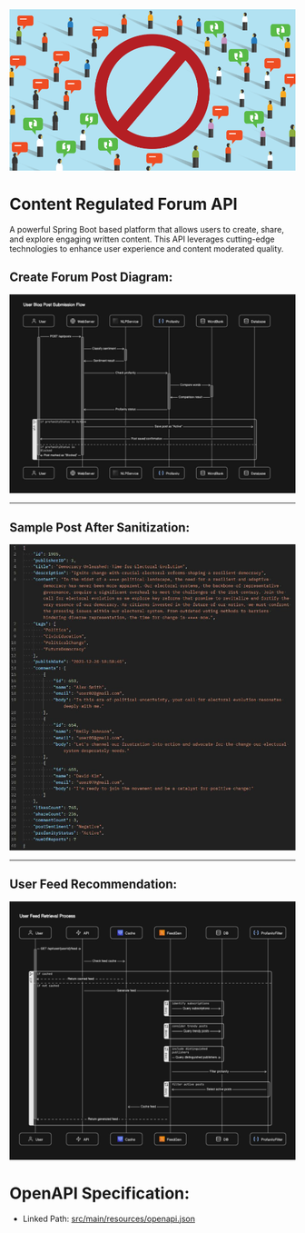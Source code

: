 <img src="imgs/header2.png">

# Content Regulated Forum API

A powerful Spring Boot based platform that allows users to create, share, and explore engaging written content. This API leverages cutting-edge technologies to enhance user experience and content moderated quality.


## Create Forum Post Diagram:
<img src="imgs/POST_BlogPost_X6.JPG">
<hr>

## Sample Post After Sanitization:
<img src="imgs/SamplePost.JPG">
<hr>

## User Feed Recommendation:
<img src="imgs/GET_FEED_X5.JPG">


# OpenAPI Specification:
- Linked Path: [src/main/resources/openapi.json](src/main/resources/openapi.json)
